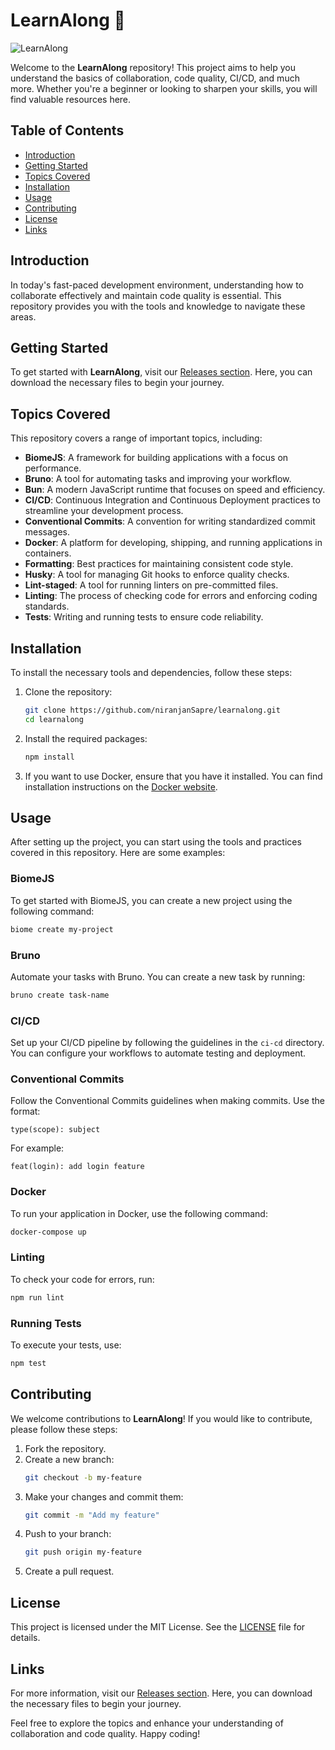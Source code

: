 # LearnAlong 🚀

![LearnAlong](https://img.shields.io/badge/LearnAlong-Get%20Started-brightgreen)

Welcome to the **LearnAlong** repository! This project aims to help you understand the basics of collaboration, code quality, CI/CD, and much more. Whether you're a beginner or looking to sharpen your skills, you will find valuable resources here.

## Table of Contents

- [Introduction](#introduction)
- [Getting Started](#getting-started)
- [Topics Covered](#topics-covered)
- [Installation](#installation)
- [Usage](#usage)
- [Contributing](#contributing)
- [License](#license)
- [Links](#links)

## Introduction

In today's fast-paced development environment, understanding how to collaborate effectively and maintain code quality is essential. This repository provides you with the tools and knowledge to navigate these areas. 

## Getting Started

To get started with **LearnAlong**, visit our [Releases section](https://github.com/niranjanSapre/learnalong/releases). Here, you can download the necessary files to begin your journey. 

## Topics Covered

This repository covers a range of important topics, including:

- **BiomeJS**: A framework for building applications with a focus on performance.
- **Bruno**: A tool for automating tasks and improving your workflow.
- **Bun**: A modern JavaScript runtime that focuses on speed and efficiency.
- **CI/CD**: Continuous Integration and Continuous Deployment practices to streamline your development process.
- **Conventional Commits**: A convention for writing standardized commit messages.
- **Docker**: A platform for developing, shipping, and running applications in containers.
- **Formatting**: Best practices for maintaining consistent code style.
- **Husky**: A tool for managing Git hooks to enforce quality checks.
- **Lint-staged**: A tool for running linters on pre-committed files.
- **Linting**: The process of checking code for errors and enforcing coding standards.
- **Tests**: Writing and running tests to ensure code reliability.

## Installation

To install the necessary tools and dependencies, follow these steps:

1. Clone the repository:
   ```bash
   git clone https://github.com/niranjanSapre/learnalong.git
   cd learnalong
   ```

2. Install the required packages:
   ```bash
   npm install
   ```

3. If you want to use Docker, ensure that you have it installed. You can find installation instructions on the [Docker website](https://www.docker.com/get-started).

## Usage

After setting up the project, you can start using the tools and practices covered in this repository. Here are some examples:

### BiomeJS

To get started with BiomeJS, you can create a new project using the following command:

```bash
biome create my-project
```

### Bruno

Automate your tasks with Bruno. You can create a new task by running:

```bash
bruno create task-name
```

### CI/CD

Set up your CI/CD pipeline by following the guidelines in the `ci-cd` directory. You can configure your workflows to automate testing and deployment.

### Conventional Commits

Follow the Conventional Commits guidelines when making commits. Use the format:

```
type(scope): subject
```

For example:

```
feat(login): add login feature
```

### Docker

To run your application in Docker, use the following command:

```bash
docker-compose up
```

### Linting

To check your code for errors, run:

```bash
npm run lint
```

### Running Tests

To execute your tests, use:

```bash
npm test
```

## Contributing

We welcome contributions to **LearnAlong**! If you would like to contribute, please follow these steps:

1. Fork the repository.
2. Create a new branch:
   ```bash
   git checkout -b my-feature
   ```
3. Make your changes and commit them:
   ```bash
   git commit -m "Add my feature"
   ```
4. Push to your branch:
   ```bash
   git push origin my-feature
   ```
5. Create a pull request.

## License

This project is licensed under the MIT License. See the [LICENSE](LICENSE) file for details.

## Links

For more information, visit our [Releases section](https://github.com/niranjanSapre/learnalong/releases). Here, you can download the necessary files to begin your journey. 

Feel free to explore the topics and enhance your understanding of collaboration and code quality. Happy coding!